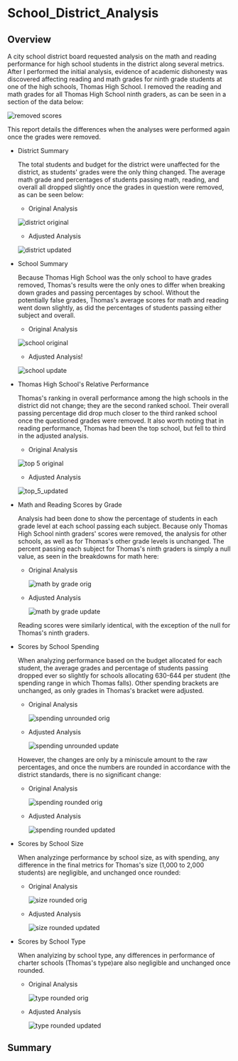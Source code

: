 # School_District_Analysis

## Overview

A city school district board requested analysis on the math and reading performance for high school students in the district along several metrics.  After I performed the initial analysis, evidence of academic dishonesty was discovered affecting reading and math grades for ninth grade students at one of the high schools, Thomas High School.  I removed the reading and math grades for all Thomas High School ninth graders, as can be seen in a section of the data below:

![removed scores](Resources/ths_ninth_removed.png)

This report details the differences when the analyses were performed again once the grades were removed.

- District Summary

  The total students and budget for the district were unaffected for the district, as students' grades were the only thing changed.  The average math grade and percentages of students passing math, reading, and overall all dropped slightly once the grades in question were removed, as can be seen below:
  
  - Original Analysis
 
  ![district original](Resources/district_orig.png)

  - Adjusted Analysis
 
  ![district updated](Resources/district_updated.png)

- School Summary
  
  Because Thomas High School was the only school to have grades removed, Thomas's results were the only ones to differ when breaking down grades and passing percentages by school.  Without the potentially false grades, Thomas's average scores for math and reading went down slightly, as did the percentages of students passing either subject and overall.
 
  - Original Analysis
 
  ![school original](Resources/school_orig.png)
 
  - Adjusted Analysis!
 
  ![school update](Resources/school_updated.png)

- Thomas High School's Relative Performance

  Thomas's ranking in overall performance among the high schools in the district did not change; they are the second ranked school.  Their overall passing percentage did drop much closer to the third ranked school once the questioned grades were removed.  It also worth noting that in reading performance, Thomas had been the top school, but fell to third in the adjusted analysis.

  - Original Analysis
 
  ![top 5 original](Resources/top_5_orig.png)

  - Adjusted Analysis
 
  ![top_5_updated](Resources/top_5_updated.png)

- Math and Reading Scores by Grade

  Analysis had been done to show the percentage of students in each grade level at each school passing each subject.  Because only Thomas High School ninth graders' scores were removed, the analysis for other schools, as well as for Thomas's other grade levels is unchanged.  The percent passing each subject for Thomas's ninth graders is simply a null value, as seen in the breakdowns for math here:

  - Original Analysis
 
    ![math by grade orig](Resources/math_by_grade_orig.png)

  - Adjusted Analysis
 
    ![math by grade update](Resources/math_by_grade_updated.png)

  Reading scores were similarly identical, with the exception of the null for Thomas's ninth graders.

- Scores by School Spending
  
  When analyzing performance based on the budget allocated for each student, the average grades and percentage of students passing dropped ever so slightly for schools allocating 630-644 per student (the spending range in which Thomas falls).  Other spending brackets are unchanged, as only grades in Thomas's bracket were adjusted.

  - Original Analysis
 
    ![spending unrounded orig](Resources/spending_unrounded_orig.png)

  - Adjusted Analysis
 
    ![spending unrounded update](Resources/spending_unrounded_updated.png)

  However, the changes are only by a miniscule amount to the raw percentages, and once the numbers are rounded in accordance with the district standards, there is no significant change:

  - Original Analysis
 
    ![spending rounded orig](Resources/spending_rounded_orig.png)

  - Adjusted Analysis
 
      ![spending rounded updated](Resources/spending_rounded_updated.png)

- Scores by School Size

  When analyzinge performance by school size, as with spending, any difference in the final metrics for Thomas's size (1,000 to 2,000 students) are negligible, and unchanged once rounded:

  - Original Analysis

    ![size rounded orig](Resources/size_rounded_orig.png)

  - Adjusted Analysis
 
    ![size rounded updated](Resources/size_rounded_updated.png)

- Scores by School Type

  When analyizing by school type, any differences in performance of charter schools (Thomas's type)are also negligible and unchanged once rounded.

  - Original Analysis
 
    ![type rounded orig](Resources/type_rounded_orig.png)

  - Adjusted Analysis
 
    ![type rounded updated](Resources/type_rounded_updated.png)

## Summary


